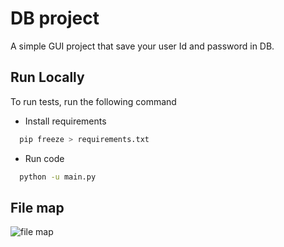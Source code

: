 
# DB project

A simple GUI project that save your user Id and password in DB.

## Run Locally

To run tests, run the following command


* Install requirements

```bash
  pip freeze > requirements.txt
```

* Run code
```bash
  python -u main.py
```


## File map

![file map](mind_map.png)


